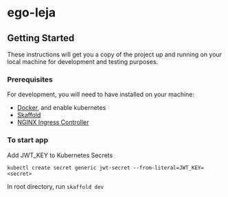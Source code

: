 # ego-leja

## Getting Started

These instructions will get you a copy of the project up and running on your local machine for development and testing purposes.

### Prerequisites

For development, you will need to have installed on your machine:

- [Docker](https://skaffold.dev/docs/install/), and enable kubernetes
- [Skaffold](https://skaffold.dev/docs/install/)
- [NGINX Ingress Controller](https://kubernetes.github.io/ingress-nginx/deploy/)

### To start app

Add JWT_KEY to Kubernetes Secrets

```
kubectl create secret generic jwt-secret --from-literal=JWT_KEY=<secret>
```

In root directory, run `skaffold dev`
